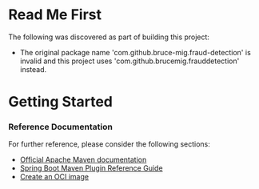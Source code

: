 # Read Me FirstThe following was discovered as part of building this project:* The original package name 'com.github.bruce-mig.fraud-detection' is invalid and this project uses 'com.github.brucemig.frauddetection' instead.# Getting Started### Reference DocumentationFor further reference, please consider the following sections:* [Official Apache Maven documentation](https://maven.apache.org/guides/index.html)* [Spring Boot Maven Plugin Reference Guide](https://docs.spring.io/spring-boot/docs/3.2.4/maven-plugin/reference/html/)* [Create an OCI image](https://docs.spring.io/spring-boot/docs/3.2.4/maven-plugin/reference/html/#build-image)
